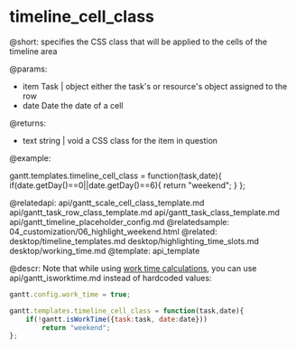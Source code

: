 timeline_cell_class
=============

@short: specifies the CSS class that will be applied to the cells of the timeline area
	

@params:
- item		Task | object		either the task's or resource's object assigned to the row
- date		Date		the date of a cell

@returns:
- text		string | void		a CSS class for the item in question

@example:
<style>
.weekend{ background: #f4f7f4 !important;}
</style>

gantt.templates.timeline_cell_class = function(task,date){
	if(date.getDay()==0||date.getDay()==6){
		return "weekend";
	}
};

@relatedapi:
	api/gantt_scale_cell_class_template.md
    api/gantt_task_row_class_template.md
    api/gantt_task_class_template.md
	api/gantt_timeline_placeholder_config.md
@relatedsample:
	04_customization/06_highlight_weekend.html
@related:
	desktop/timeline_templates.md
	desktop/highlighting_time_slots.md
	desktop/working_time.md
@template:	api_template

@descr:
Note that while using [work time calculations](desktop/working_time.md), you can use api/gantt_isworktime.md instead of hardcoded values:

~~~js
gantt.config.work_time = true;

gantt.templates.timeline_cell_class = function(task,date){
	if(!gantt.isWorkTime({task:task, date:date}))
		return "weekend";
};
~~~


